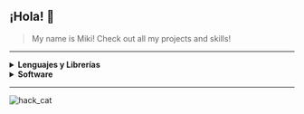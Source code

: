 ## ¡Hola! 👋
> My name is Miki! Check out all my projects and skills!

---

<details>
  <summary style="font-weight: bold;">Lenguajes y Librerías</summary>
  <br>

  | **Lenguajes** | **Librerías** |
  |---------------|---------------|
  | ![Python](https://img.shields.io/badge/python-3670A0?style=for-the-badge&logo=python&logoColor=ffdd54) | ![Numpy](https://img.shields.io/badge/Numpy-777BB4?style=for-the-badge&logo=numpy&logoColor=white) <br> ![Pandas](https://img.shields.io/badge/Pandas-2C2D72?style=for-the-badge&logo=pandas&logoColor=white) <br> ![Plotly](https://img.shields.io/badge/Plotly-239120?style=for-the-badge&logo=plotly&logoColor=white) |
  |  ![MySQL](https://img.shields.io/badge/MySQL-005C84?style=for-the-badge&logo=mysql&logoColor=white)| |

</details>

<details>
  <summary style="font-weight: bold;">Software</summary>
  <br>

  | **Software** |
  |--------------|
  | ![Power BI](https://img.shields.io/badge/PowerBI-F2C811?style=for-the-badge&logo=Power%20BI&logoColor=white) <br> ![Tableau](https://img.shields.io/badge/Tableau-E97627?style=for-the-badge&logo=Tableau&logoColor=white) |

</details>

---

![hack_cat](https://github.com/MikiSerra/mikiserra/assets/170416290/22ed693e-8bc1-4c11-8897-21cd742eace6)
